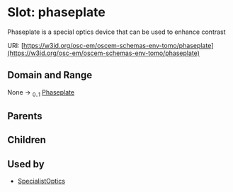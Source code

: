 
# Slot: phaseplate

Phaseplate is a special optics device that can be used to enhance contrast

URI: [https://w3id.org/osc-em/oscem-schemas-env-tomo/phaseplate](https://w3id.org/osc-em/oscem-schemas-env-tomo/phaseplate)


## Domain and Range

None &#8594;  <sub>0..1</sub> [Phaseplate](Phaseplate.md)

## Parents


## Children


## Used by

 * [SpecialistOptics](SpecialistOptics.md)
